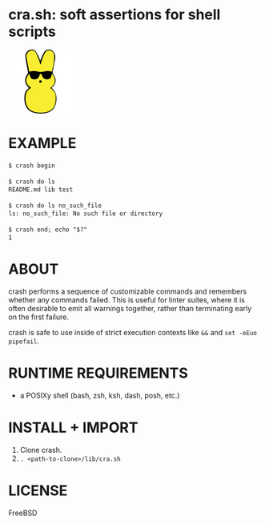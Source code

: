 # cra.sh: soft assertions for shell scripts

![bun](https://raw.githubusercontent.com/mcandre/cra.sh/master/crash.png)

# EXAMPLE

```console
$ crash begin

$ crash do ls
README.md lib test

$ crash do ls no_such_file
ls: no_such_file: No such file or directory

$ crash end; echo "$?"
1
```

# ABOUT

crash performs a sequence of customizable commands and remembers whether any commands failed. This is useful for linter suites, where it is often desirable to emit all warnings together, rather than terminating early on the first failure.

crash is safe to use inside of strict execution contexts like `&&` and `set -eEuo pipefail`.

# RUNTIME REQUIREMENTS

* a POSIXy shell (bash, zsh, ksh, dash, posh, etc.)

# INSTALL + IMPORT

1. Clone crash.
2. `. <path-to-clone>/lib/cra.sh`

# LICENSE

FreeBSD
